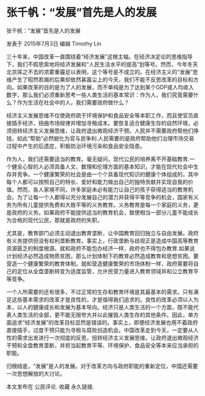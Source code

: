 # 张千帆：“发展”首先是人的发展

张千帆：“发展”首先是人的发展

发表于 2015年7月3日 编辑 Timothy Lin

三十年来，中国改革一直围绕着“经济发展”这根主轴。在经济决定论的思维指导下，我们不假思索地将经济发展和“人民生活水平的提高”划等号。然而，今年冬天北京挥之不去的浓雾重霾足以表明，这个等号是不成立的。在经济主义的“发展”思维产生了昭然若揭的后果却依然甚嚣尘上的今天，我们不能不反思改革的目标和方向。如果改革的目的是为了人的发展，而不单纯是为了达到某个GDP或人均收入数字，那么我们必须重新思考一些人类生活的基本常识：作为人，我们究竟需要什么？作为生活在社会中的人，我们需要政府做什么？

经济主义发展思维不仅使政府疏于环境保护和食品安全等本职工作，而且使官员直接插手经济，扭曲市场规律并增加寻租成本。要恢复适合健康生存的自然环境，必须扭转经济主义发展思维，让政府退出微观经济干预。人民并不需要政府帮他们挣钱，如此“帮助”必然蜕化为官与民争利.人民需要的是政府帮助他们治理市场交易过程中产生的后遗症，积极防治环境污染和食品安全隐患。

作为人，我们还需要适当的教育。毫无疑问，现代公民的培养离不开基础教育.一个健全心智的人必须具备人文、数理和伦理方面的基本知识，才能在现代社会中生存并竞争。一个健康繁荣的社会是由一个个具备现代知识的健康个体组成的，其中每个人都可以按照自己的特长、爱好和能力做出自己的独特贡献并实现自我的价值。然而，各人家境不同，许多家庭未必有能力让自己的孩子获得适当的教育机会。为了让每一个人都得以充分发展自己的潜力并获得平等竞争的机会，国家有义务为所有儿童提供免费和大致平等的义务教育。义务教育是每一个家庭的义务，更是政府的义务。如果政府不能提供适当的教育机会，致使相当一部分儿童不能成长为合格的现代公民，那就是政府的失职。

尤其是，教育部门必须主动退出教育垄断，让中国教育回归独立与自由发展。政府有义务提供但没有权利垄断教育。事实上，行政垄断与歧视正是造成中国高等教育资源匮乏的制度根源。就和政府不能包办经济一样，政府也不得包办教育.如果说计划经济必然造成物质贫困，那么计划体制下的教育必然造成教育和思想贫困。要营造一个健康繁荣的教育体制，就和营造健康繁荣的市场体制一样，政府需要将自己的定位从全盘垄断转变为适度监管，允许民营力量进入教育领域并和公立教育平等竞争。

一个人所需要的还有很多，不过正常的生存和教育环境是其最基本的需求。只有满足这些基本需求的改革才是良性的，才是值得我们追求的。良性的改革必须以人为本，以人的健康成长和发展为基本导向。经济只是人类生活的一个方面，既不能代表人类生活的全部，更不能无限夸大并以此摧毁人类生存的其他条件。因此，单方面追求“经济发展”的改革目标显然是错误的。事实上，即便经济发展也用不着政府直接插手，过度干预只能为寻租与腐败创造机会。中国改革走到今天，一定要从人性的需求出发进行一次彻底的反思，扭转经济主义发展思维，让政府退出微观经济干预和全盘教育垄断，并担当起教育平等、环境保护、食品安全等本来应当承担的职能。

归根结底，“发展”是人的发展。对于改革方向与政府职能的重新定位，中国还需要一次思想解放的大讨论。

本文发布在 公民评论. 收藏 永久链接.